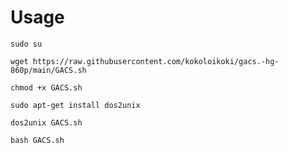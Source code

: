 # Usage
```
sudo su
```
```
wget https://raw.githubusercontent.com/kokoloikoki/gacs.-hg-860p/main/GACS.sh
```
```
chmod +x GACS.sh
```
```
sudo apt-get install dos2unix
```
```
dos2unix GACS.sh
```
```
bash GACS.sh
```
